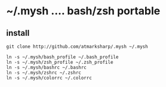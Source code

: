 # ~/.mysh .... bash/zsh portable

## install

```
git clone http://github.com/atmarksharp/.mysh ~/.mysh

ln -s ~/.mysh/bash_profile ~/.bash_profile
ln -s ~/.mysh/zsh_profile ~/.zsh_profile
ln -s ~/.mysh/bashrc ~/.bashrc
ln -s ~/.mysh/zshrc ~/.zshrc
ln -s ~/.mysh/colorrc ~/.colorrc
```
